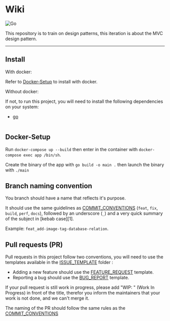 # Wiki

![Go](https://github.com/jasongauvin/wikiPattern/workflows/Go/badge.svg?branch=master)

This repository is to train on design patterns, this iteration is about the MVC design pattern.

---
## Install

With docker: 

Refer to [Docker-Setup](#docker-setup) to install with docker.


Without docker: 

If not, to run this project, you will need to install the following dependencies on your system:

- [go](https://golang.org/doc/install)

 ```sh
 ```

## Docker-Setup

Run `docker-compose up --build` then enter in the container with `docker-compose exec app /bin/sh`.

Create the binary of the app with `go build -o main .` then launch the binary with `./main`

## Branch naming convention

You branch should have a name that reflects it's purpose.

It should use the same guidelines as [COMMIT_CONVENTIONS](COMMIT_CONVENTIONS.md) (`feat`, `fix`, `build`, `perf`, `docs`), followed by an underscore (`_`) and a very quick summary of the subject in [kebab case][1].

Example: `feat_add-image-tag-database-relation`.

## Pull requests (PR)

Pull requests in this project follow two conventions, you will need to use the templates available in the [ISSUE_TEMPLATE](.github/ISSUE_TEMPLATE) folder :

- Adding a new feature should use the [FEATURE_REQUEST](.github/ISSUE_TEMPLATE/FEATURE_REQUEST.md) template.
- Reporting a bug should use the [BUG_REPORT](.github/ISSUE_TEMPLATE/BUG_REPORT.md) template.

If your pull request is still work in progress, please add "WIP: " (Work In Progress) in front of the title, therefor you inform the maintainers that your work is not done, and we can't merge it.

The naming of the PR should follow the same rules as the [COMMIT_CONVENTIONS](COMMIT_CONVENTIONS.md)